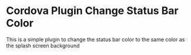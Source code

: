 # Cordova Plugin Change Status Bar Color

This is a simple plugin to change the status bar color to the same color as the splash screen background
